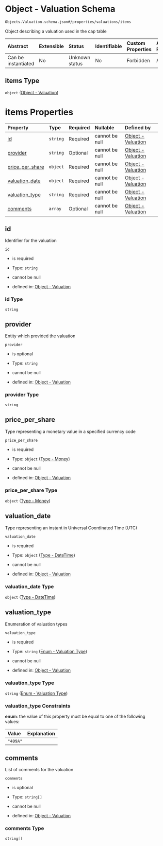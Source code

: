 # Object - Valuation Schema

```txt
Objects.Valuation.schema.json#/properties/valuations/items
```

Object describing a valuation used in the cap table

| Abstract            | Extensible | Status         | Identifiable | Custom Properties | Additional Properties | Access Restrictions | Defined In                                                              |
| :------------------ | :--------- | :------------- | :----------- | :---------------- | :-------------------- | :------------------ | :---------------------------------------------------------------------- |
| Can be instantiated | No         | Unknown status | No           | Forbidden         | Allowed               | none                | [CapTable.schema.json*](../CapTable.schema.json "open original schema") |

## items Type

`object` ([Object - Valuation](captable-properties-captable---objectsvaluationschemajson-array-object---valuation.md))

# items Properties

| Property                            | Type     | Required | Nullable       | Defined by                                                                                                                     |
| :---------------------------------- | :------- | :------- | :------------- | :----------------------------------------------------------------------------------------------------------------------------- |
| [id](#id)                           | `string` | Required | cannot be null | [Object - Valuation](valuation-1-properties-id.md "Objects.Valuation.schema.json#/properties/id")                              |
| [provider](#provider)               | `string` | Optional | cannot be null | [Object - Valuation](valuation-1-properties-provider.md "Objects.Valuation.schema.json#/properties/provider")                  |
| [price_per_share](#price_per_share) | `object` | Required | cannot be null | [Object - Valuation](plansecurities-properties-type---money.md "Types.Money.schema.json#/properties/price_per_share")          |
| [valuation_date](#valuation_date)   | `object` | Required | cannot be null | [Object - Valuation](issuer-properties-type---datetime.md "Types.DateTime.schema.json#/properties/valuation_date")             |
| [valuation_type](#valuation_type)   | `string` | Required | cannot be null | [Object - Valuation](valuation-1-properties-enum---valuation-type.md "Enums.Valuation.schema.json#/properties/valuation_type") |
| [comments](#comments)               | `array`  | Optional | cannot be null | [Object - Valuation](valuation-1-properties-valuation---comments.md "Objects.Valuation.schema.json#/properties/comments")      |

## id

Identifier for the valuation

`id`

*   is required

*   Type: `string`

*   cannot be null

*   defined in: [Object - Valuation](valuation-1-properties-id.md "Objects.Valuation.schema.json#/properties/id")

### id Type

`string`

## provider

Entity which provided the valuation

`provider`

*   is optional

*   Type: `string`

*   cannot be null

*   defined in: [Object - Valuation](valuation-1-properties-provider.md "Objects.Valuation.schema.json#/properties/provider")

### provider Type

`string`

## price_per_share

Type representing a monetary value in a specified currency code

`price_per_share`

*   is required

*   Type: `object` ([Type - Money](plansecurities-properties-type---money.md))

*   cannot be null

*   defined in: [Object - Valuation](plansecurities-properties-type---money.md "Types.Money.schema.json#/properties/price_per_share")

### price_per_share Type

`object` ([Type - Money](plansecurities-properties-type---money.md))

## valuation_date

Type representing an instant in Universal Coordinated Time (UTC)

`valuation_date`

*   is required

*   Type: `object` ([Type - DateTime](issuer-properties-type---datetime.md))

*   cannot be null

*   defined in: [Object - Valuation](issuer-properties-type---datetime.md "Types.DateTime.schema.json#/properties/valuation_date")

### valuation_date Type

`object` ([Type - DateTime](issuer-properties-type---datetime.md))

## valuation_type

Enumeration of valuation types

`valuation_type`

*   is required

*   Type: `string` ([Enum - Valuation Type](valuation-1-properties-enum---valuation-type.md))

*   cannot be null

*   defined in: [Object - Valuation](valuation-1-properties-enum---valuation-type.md "Enums.Valuation.schema.json#/properties/valuation_type")

### valuation_type Type

`string` ([Enum - Valuation Type](valuation-1-properties-enum---valuation-type.md))

### valuation_type Constraints

**enum**: the value of this property must be equal to one of the following values:

| Value    | Explanation |
| :------- | :---------- |
| `"409A"` |             |

## comments

List of comments for the valuation

`comments`

*   is optional

*   Type: `string[]`

*   cannot be null

*   defined in: [Object - Valuation](valuation-1-properties-valuation---comments.md "Objects.Valuation.schema.json#/properties/comments")

### comments Type

`string[]`
